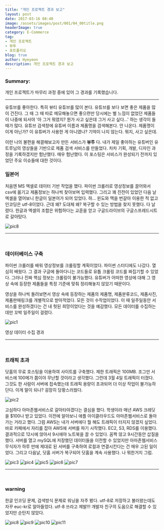 ```yaml
---
title: "개인 프로젝트 경과 보고"
layout: post
date: 2017-03-16 08:40
image: /assets/images/post/001/04_00title.png
headerImage: true
category: E-Commerce
tag:
- 개인 프로젝트
- 뷰투
- 포트폴리오
blog: true
author: Hyeyeon
description: 개인 프로젝트 경과 보고
---
```


### Summary:

개인 프로젝트가 마무리 과정 중에 있어 그 경과를 기록했습니다.

---

유튜브를 좋아한다. 특히 뷰티 유튜브를 많이 본다. 유튜브를 보다 보면 좋은 제품을 많이 건진다. 그 때 그 때 따로 메모해놓으면 좋으련만 당시에는 별 느낌이 없었던 제품들이 나중에 되서야 '아 그거 뭐였지? 뭔가 사고 싶은데 그거 사고 싶다...' 하는 생각이 들 때가 많다. 유튜브 검색창에 유튜버 이름과 제품명을 검색해본다. 안 나온다. 제품명이 이게 아닌가? 이 유튜버가 사용한 게 아니였나? 기억이 나지 않는다. 뭐지, 사고 싶은데.

이런 나의 불편을 해결해보고자 만든 서비스가 **뷰투** 다. 내가 제일 좋아하는 유튜버인 유트루님의 영상들을 기반으로 제품 검색 서비스를 만들었다. 차차 기획, 개발, 디자인 과정을 기록하겠지만 험난했다. 매우 험난했다. 이 포스팅은 서비스가 완성되기 전까지 있었던 주요 이슈들에 대한 것이다.


### 일본어

처음엔 MS 엑셀로 데이터 기반 작업을 했다. 파이썬 크롤러로 영상정보를 끌어와서 csv에 옮기고 제품정보는 하나씩 찾아보며 입력했다. 그리고 꽤 진전이 있었던 다음 날 엑셀을 열어보니 한글이 일본어가 되어 있었다. 하... 윈도와 맥을 번갈아 이용한 적 없고 인코딩은 utf-8이었다. 근데 왜? 도대체 왜? 복구할 수 있는 방법을 찾지 못했다. 다 날렸다. 한글과 엑셀의 조합은 위험하다는 교훈을 얻고 구글드라이브의 구글스프레드시트로 갈아탔다.

![pic8](/assets/images/post/002/112_08.png)

---

<br>

### 데이터베이스 구축

파이썬 크롤러를 배워 영상정보를 크롤링할 계획이었다. 파이썬 스터디에도 나갔다. 열심히 배웠다. 그 결과 구글에 돌아다니는 코드들로 유툽 크롤링 코드를 짜집기할 수 있었다. 그러나 진짜 핵심 정보는 크롤링이 불가능했다. 유튜버가 어떠한 영상에 대해 그 영상 속에 등장한 제품들을 특정 기준에 맞춰 정리해놓지 않았기 때문이다.

영상을 하나씩 돌려보면서 영상 속에 등장하는 제품의 제품명, 제품분류코드, 제품사진, 제품판매링크를 개별적으로 받아적었다. 모든 것이 수작업이었다. 이 때 일주일동안 서비스를 완성하겠다는 건 내 헛된 희망이었다는 것을 예감했다. 모든 데이터를 수집하는데만 꼬박 일주일이 걸렸다.

![pic1](/assets/images/post/002/112_01.png)
<figcaption class="caption">영상 데이터 수집 경과</figcaption>

---

<br>

### 트래픽 초과

닷홈의 무료 호스팅을 이용하여 사이트를 구축했다. 제한 트래픽은 100MB. 조그만 서비스에 100메가 쯤이야 무난할 것이라고 생각했다. 그런데 3월 4일 트래픽이 터졌다. 그것도 한 사람이 서버에 접속했는데 트래픽 용량이 초과되어 더 이상 작업이 불가능하단다. 이게 말이 되나? 굉장히 당황스러웠다.

![pic2](/assets/images/post/002/112_02.png)

고심하다 아마존웹서비스로 갈아타야겠다는 결심을 했다. 학생이라 매년 AWS 크레딧을 $100나 받고 있었다. 이전에 알아보니 애플 아이클라우드도 아마존웹서비스로 돌아가는 거라고 했다. 그럼 AWS는 내가 서버에다 뭘 해도 트래픽이 터지지 않겠지 싶었다. 바로 카페에서 자리를 잡아 AWS에 서버를 파기 시작했다. EC2, S3, RDS를 이용했다. 결과적으로 12시에 앉아서 9시에야 노트북을 끌 수 있었다. 꼼짝 않고 9시간동안 삽질을 했다. 서버를 열고 mySQL에 저장했던 데이터들을 이전할 수 있었지만 아마존웹서비스 무식자가 하루 만에 제대로 된 서버를 구축하여 로컬과 연결시킨다는 건 매우 고된 일이었다. 그리고 다음날, 닷홈 서버가 복구되어 닷홈을 계속 사용했다. 나 뭐한거지 그럼.

![pic3](/assets/images/post/002/112_03.png)
![pic4](/assets/images/post/002/112_04.png)
![pic5](/assets/images/post/002/112_05.png)
![pic6](/assets/images/post/002/112_06.png)
![pic7](/assets/images/post/002/112_07.png)

---

<br>

### warning

한글 인코딩 문제, 검색방식 문제로 워닝을 자주 봤다. utf-8로 저장하고 불러왔는데도 자꾸 euc-kr로 알아들었다. utf-8 쓰라고 제발!!! 개발자 친구의 도움으로 해결할 수 있었지만 순탄치 않았다.

![pic8](/assets/images/post/002/112_08.png)
![pic9](/assets/images/post/002/112_09.png)
![pic10](/assets/images/post/002/112_10.png)
![pic11](/assets/images/post/002/112_11.png)
